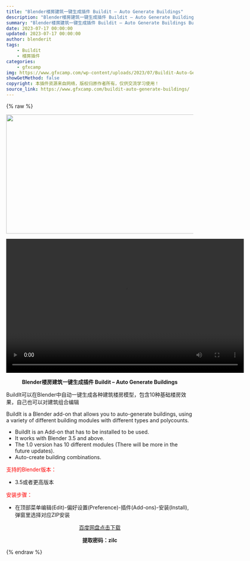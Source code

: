 ```yaml
---
title: "Blender楼房建筑一键生成插件 Buildit – Auto Generate Buildings"
description: "Blender楼房建筑一键生成插件 Buildit – Auto Generate Buildings BuildIt可以在Blender中自动一键生成各种建筑楼房模型，包含10种基础楼房..."
summary: "Blender楼房建筑一键生成插件 Buildit – Auto Generate Buildings BuildIt可以在Blender中自动一键生成各种建筑楼房模型，包含10种基础楼房..."
date: 2023-07-17 00:00:00
updated: 2023-07-17 00:00:00
author: blenderit
tags: 
    - Buildit
    - 楼房插件
categories:
    - gfxcamp
img: https://www.gfxcamp.com/wp-content/uploads/2023/07/Buildit-Auto-Generate-Buildings.jpg
showGetMethod: false
copyright: 本插件资源来自网络，版权归原作者所有，仅供交流学习使用！
source_link: https://www.gfxcamp.com/buildit-auto-generate-buildings/
---
```


{% raw %}
<div><p><img decoding="async" class="aligncenter size-full wp-image-113631" src="https://www.gfxcamp.com/wp-content/uploads/2023/07/Buildit-Auto-Generate-Buildings.jpg" data-src="https://www.gfxcamp.com/wp-content/uploads/2023/07/Buildit-Auto-Generate-Buildings.jpg" alt="" width="640" height="320" data-srcset="https://www.gfxcamp.com/wp-content/uploads/2023/07/Buildit-Auto-Generate-Buildings.jpg 640w, https://www.gfxcamp.com/wp-content/uploads/2023/07/Buildit-Auto-Generate-Buildings-150x75.jpg 150w" data-sizes="(max-width: 640px) 100vw, 640px"><br>
</p><center><div style="width: 640px;" class="wp-video"><!--[if lt IE 9]><script>document.createElement('video');</script><![endif]-->
<video class="wp-video-shortcode" id="video-113630-1" width="640" height="360" preload="true" controls="controls"><source type="video/mp4" src="https://cloud.video.taobao.com//play/u/80049544/p/2/e/6/t/1/420007635097.mp4?_=1"></source><a href="https://cloud.video.taobao.com//play/u/80049544/p/2/e/6/t/1/420007635097.mp4">https://cloud.video.taobao.com//play/u/80049544/p/2/e/6/t/1/420007635097.mp4</a></video></div></center><p style="text-align: center;"><strong>Blender楼房建筑一键生成插件 Buildit – Auto Generate Buildings</strong></p><p>BuildIt可以在Blender中自动一键生成各种建筑楼房模型，包含10种基础楼房效果，自己也可以对建筑组合编辑</p><p>BuildIt is a Blender add-on that allows you to auto-generate buildings, using a variety of different building modules with different types and polycounts.</p><ul>
<li>BuildIt is an Add-on that has to be installed to be used.</li>
<li>It works with Blender 3.5 and above.</li>
<li>The 1.0 version has 10 different modules (There will be more in the future updates).</li>
<li>Auto-create building combinations.</li>
</ul><p style="text-align: left;"><span style="color: #ff0000;">支持的Blender版本：</span></p><ul>
<li style="text-align: left;">3.5或者更高版本</li>
</ul><p style="text-align: left;"><span style="color: #ff0000;">安装步骤：</span></p><ul>
<li>在顶部菜单编辑(Edit)-偏好设置(Preference)-插件(Add-ons)-安装(Install),弹窗里选择对应ZIP安装</li>
</ul><p style="text-align: center;"><a class="maxbutton-3 maxbutton maxbutton-baidu" target="_blank" rel="noopener" href="https://pan.baidu.com/s/1xIRSkiRbwxgX25p3bUmTuw?pwd=zilc"><span class="mb-text">百度网盘点击下载</span></a></p><p style="text-align: center;"><strong>提取密码：zilc</strong></p></div>
<div style="display: none">gfxcamp</div>
{% endraw %}